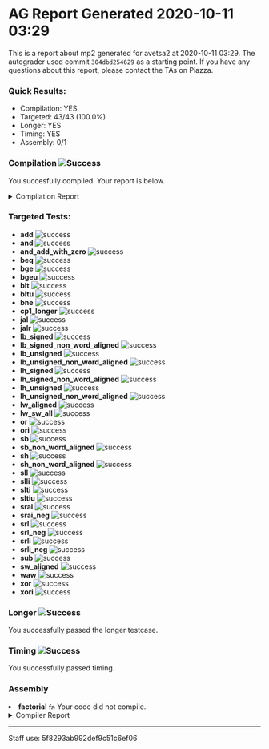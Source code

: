 # AG Report Generated 2020-10-11 03:29
This is a report about mp2 generated for avetsa2 at 2020-10-11 03:29. The autograder used commit ``304dbd254629`` as a starting point. If you have any questions about this report, please contact the TAs on Piazza.
### Quick Results:
 - Compilation: YES
 - Targeted: 43/43 (100.0%)
 - Longer: YES
 - Timing: YES
 - Assembly: 0/1
### Compilation ![Success][success]
You succesfully compiled. Your report is below.
<details>
<summary>Compilation Report</summary>

```
Info: *******************************************************************
Info: Running Quartus Prime Analysis & Synthesis
    Info: Version 18.1.0 Build 625 09/12/2018 SJ Standard Edition
    Info: Copyright (C) 2018  Intel Corporation. All rights reserved.
    Info: Your use of Intel Corporation's design tools, logic functions 
    Info: and other software and tools, and its AMPP partner logic 
    Info: functions, and any output files from any of the foregoing 
    Info: (including device programming or simulation files), and any 
    Info: associated documentation or information are expressly subject 
    Info: to the terms and conditions of the Intel Program License 
    Info: Subscription Agreement, the Intel Quartus Prime License Agreement,
    Info: the Intel FPGA IP License Agreement, or other applicable license
    Info: agreement, including, without limitation, that your use is for
    Info: the sole purpose of programming logic devices manufactured by
    Info: Intel and sold by Intel or its authorized distributors.  Please
    Info: refer to the applicable agreement for further details.
    Info: Processing started: Sun Oct 11 08:27:22 2020
Info: Command: quartus_map mp2 -c mp2
Info (20029): Only one processor detected - disabling parallel compilation
Info (12021): Found 1 design units, including 1 entities, in source file hdl/control.sv
    Info (12023): Found entity 1: control File: /job/student/hdl/control.sv Line: 3
Info (12021): Found 2 design units, including 2 entities, in source file hdl/datapath.sv
    Info (12023): Found entity 1: datapath File: /job/student/hdl/datapath.sv Line: 5
    Info (12023): Found entity 2: cmp_module File: /job/student/hdl/datapath.sv Line: 251
Info (12021): Found 1 design units, including 1 entities, in source file hdl/mp2.sv
    Info (12023): Found entity 1: mp2 File: /job/student/hdl/mp2.sv Line: 3
Info (12021): Found 1 design units, including 1 entities, in source file hdl/alu.sv
    Info (12023): Found entity 1: alu File: /job/student/hdl/alu.sv Line: 3
Info (12021): Found 1 design units, including 1 entities, in source file hdl/ir.sv
    Info (12023): Found entity 1: ir File: /job/student/hdl/ir.sv Line: 3
Info (12021): Found 1 design units, including 1 entities, in source file hdl/pc_reg.sv
    Info (12023): Found entity 1: pc_register File: /job/student/hdl/pc_reg.sv Line: 1
Info (12021): Found 1 design units, including 1 entities, in source file hdl/regfile.sv
    Info (12023): Found entity 1: regfile File: /job/student/hdl/regfile.sv Line: 2
Info (12021): Found 1 design units, including 1 entities, in source file hdl/register.sv
    Info (12023): Found entity 1: register File: /job/student/hdl/register.sv Line: 1
Info (12021): Found 5 design units, including 0 entities, in source file hdl/rv32i_mux_types.sv
    Info (12022): Found design unit 1: pcmux (SystemVerilog) File: /job/student/hdl/rv32i_mux_types.sv Line: 3
    Info (12022): Found design unit 2: marmux (SystemVerilog) File: /job/student/hdl/rv32i_mux_types.sv Line: 11
    Info (12022): Found design unit 3: cmpmux (SystemVerilog) File: /job/student/hdl/rv32i_mux_types.sv Line: 18
    Info (12022): Found design unit 4: alumux (SystemVerilog) File: /job/student/hdl/rv32i_mux_types.sv Line: 25
    Info (12022): Found design unit 5: regfilemux (SystemVerilog) File: /job/student/hdl/rv32i_mux_types.sv Line: 41
Info (12021): Found 1 design units, including 0 entities, in source file hdl/rv32i_types.sv
    Info (12022): Found design unit 1: rv32i_types (SystemVerilog) File: /job/student/hdl/rv32i_types.sv Line: 3
Info (12127): Elaborating entity "mp2" for the top level hierarchy
Info (12128): Elaborating entity "control" for hierarchy "control:control" File: /job/student/hdl/mp2.sv Line: 49
Warning (10036): Verilog HDL or VHDL warning at control.sv(41): object "trap" assigned a value but never read File: /job/student/hdl/control.sv Line: 41
Warning (10036): Verilog HDL or VHDL warning at control.sv(42): object "rs1_addr" assigned a value but never read File: /job/student/hdl/control.sv Line: 42
Warning (10036): Verilog HDL or VHDL warning at control.sv(42): object "rs2_addr" assigned a value but never read File: /job/student/hdl/control.sv Line: 42
Warning (10036): Verilog HDL or VHDL warning at control.sv(43): object "rmask" assigned a value but never read File: /job/student/hdl/control.sv Line: 43
Warning (10036): Verilog HDL or VHDL warning at control.sv(43): object "wmask" assigned a value but never read File: /job/student/hdl/control.sv Line: 43
Warning (10270): Verilog HDL Case Statement warning at control.sv(219): incomplete case statement has no default case item File: /job/student/hdl/control.sv Line: 219
Warning (10270): Verilog HDL Case Statement warning at control.sv(322): incomplete case statement has no default case item File: /job/student/hdl/control.sv Line: 322
Info (12128): Elaborating entity "datapath" for hierarchy "datapath:datapath" File: /job/student/hdl/mp2.sv Line: 52
Info (12128): Elaborating entity "ir" for hierarchy "datapath:datapath|ir:IR" File: /job/student/hdl/datapath.sv Line: 71
Info (12128): Elaborating entity "register" for hierarchy "datapath:datapath|register:MDR" File: /job/student/hdl/datapath.sv Line: 80
Info (12128): Elaborating entity "pc_register" for hierarchy "datapath:datapath|pc_register:pc_reg" File: /job/student/hdl/datapath.sv Line: 100
Info (12128): Elaborating entity "regfile" for hierarchy "datapath:datapath|regfile:regfile" File: /job/student/hdl/datapath.sv Line: 116
Info (12128): Elaborating entity "alu" for hierarchy "datapath:datapath|alu:ALU" File: /job/student/hdl/datapath.sv Line: 153
Info (12128): Elaborating entity "cmp_module" for hierarchy "datapath:datapath|cmp_module:CMP" File: /job/student/hdl/datapath.sv Line: 160
Warning (13024): Output pins are stuck at VCC or GND
    Warning (13410): Pin "mem_address[0]" is stuck at GND File: /job/student/hdl/mp2.sv Line: 12
    Warning (13410): Pin "mem_address[1]" is stuck at GND File: /job/student/hdl/mp2.sv Line: 12
Info (286030): Timing-Driven Synthesis is running
Info (17049): 32 registers lost all their fanouts during netlist optimizations.
Info (144001): Generated suppressed messages file /job/student/output_files/mp2.map.smsg
Info (16010): Generating hard_block partition "hard_block:auto_generated_inst"
    Info (16011): Adding 0 node(s), including 0 DDIO, 0 PLL, 0 transceiver and 0 LCELL
Info (21057): Implemented 2819 device resources after synthesis - the final resource count might be different
    Info (21058): Implemented 35 input pins
    Info (21059): Implemented 70 output pins
    Info (21061): Implemented 2714 logic cells
Info: Quartus Prime Analysis & Synthesis was successful. 0 errors, 10 warnings
    Info: Peak virtual memory: 1178 megabytes
    Info: Processing ended: Sun Oct 11 08:27:50 2020
    Info: Elapsed time: 00:00:28
    Info: Total CPU time (on all processors): 00:00:26
Info: *******************************************************************
Info: Running Quartus Prime Shell
    Info: Version 18.1.0 Build 625 09/12/2018 SJ Standard Edition
    Info: Copyright (C) 2018  Intel Corporation. All rights reserved.
    Info: Your use of Intel Corporation's design tools, logic functions 
    Info: and other software and tools, and its AMPP partner logic 
    Info: functions, and any output files from any of the foregoing 
    Info: (including device programming or simulation files), and any 
    Info: associated documentation or information are expressly subject 
    Info: to the terms and conditions of the Intel Program License 
    Info: Subscription Agreement, the Intel Quartus Prime License Agreement,
    Info: the Intel FPGA IP License Agreement, or other applicable license
    Info: agreement, including, without limitation, that your use is for
    Info: the sole purpose of programming logic devices manufactured by
    Info: Intel and sold by Intel or its authorized distributors.  Please
    Info: refer to the applicable agreement for further details.
    Info: Processing started: Sun Oct 11 08:27:51 2020
Info: Command: quartus_sh -t /opt/altera/quartus/common/tcl/internal/nativelink/qnativesim.tcl --gen_script --rtl_sim mp2 mp2
Info: Quartus(args): --gen_script --rtl_sim mp2 mp2
Info: Info: Start Nativelink Simulation process
Info: Info: NativeLink has detected Verilog design -- Verilog simulation models will be used
Info: Info: Starting NativeLink simulation with ModelSim-Altera software
Info: Info: Generated ModelSim-Altera script file /job/student/simulation/modelsim/mp2_run_msim_rtl_verilog.do File: /job/student/simulation/modelsim/mp2_run_msim_rtl_verilog.do Line: 0
Info: Info: NativeLink simulation flow was successful
Info: Info: For messages from NativeLink scripts, check the file /job/student/mp2_nativelink_simulation.rpt File: /job/student/mp2_nativelink_simulation.rpt Line: 0
Info (23030): Evaluation of Tcl script /opt/altera/quartus/common/tcl/internal/nativelink/qnativesim.tcl was successful
Info: Quartus Prime Shell was successful. 0 errors, 0 warnings
    Info: Peak virtual memory: 789 megabytes
    Info: Processing ended: Sun Oct 11 08:27:51 2020
    Info: Elapsed time: 00:00:00
    Info: Total CPU time (on all processors): 00:00:00
Reading pref.tcl

# 10.5b

ModelSim> transcript on
ModelSim> > > if {[file exists rtl_work]} {
	vdel -lib rtl_work -all
}
ModelSim> vlib rtl_work
ModelSim> vmap work rtl_work
# Model Technology ModelSim - Intel FPGA Edition vmap 10.5b Lib Mapping Utility 2016.10 Oct  5 2016
# vmap work rtl_work 
# Modifying /opt/altera/modelsim_ase/linuxaloem/../modelsim.ini
ModelSim> 
> 
vlog -sv -work work +incdir+/job/student/hdl {/job/student/hdl/pc_reg.sv}
# Model Technology ModelSim - Intel FPGA Edition vlog 10.5b Compiler 2016.10 Oct  5 2016
# Start time: 08:27:52 on Oct 11,2020
# vlog -sv -work work "+incdir+/job/student/hdl" /job/student/hdl/pc_reg.sv 
# -- Compiling module pc_register
# 
# Top level modules:
# 	pc_register
# End time: 08:27:52 on Oct 11,2020, Elapsed time: 0:00:00
# Errors: 0, Warnings: 0
ModelSim> vlog -sv -work work +incdir+/job/student/hdl {/job/student/hdl/regfile.sv}
# Model Technology ModelSim - Intel FPGA Edition vlog 10.5b Compiler 2016.10 Oct  5 2016
# Start time: 08:27:52 on Oct 11,2020
# vlog -sv -work work "+incdir+/job/student/hdl" /job/student/hdl/regfile.sv 
# -- Compiling module regfile
# 
# Top level modules:
# 	regfile
# End time: 08:27:52 on Oct 11,2020, Elapsed time: 0:00:00
# Errors: 0, Warnings: 0
ModelSim> vlog -sv -work work +incdir+/job/student/hdl {/job/student/hdl/register.sv}
# Model Technology ModelSim - Intel FPGA Edition vlog 10.5b Compiler 2016.10 Oct  5 2016
# Start time: 08:27:52 on Oct 11,2020
# vlog -sv -work work "+incdir+/job/student/hdl" /job/student/hdl/register.sv 
# -- Compiling module register
# 
# Top level modules:
# 	register
# End time: 08:27:52 on Oct 11,2020, Elapsed time: 0:00:00
# Errors: 0, Warnings: 0
ModelSim> vlog -sv -work work +incdir+/job/student/hdl {/job/student/hdl/rv32i_mux_types.sv}
# Model Technology ModelSim - Intel FPGA Edition vlog 10.5b Compiler 2016.10 Oct  5 2016
# Start time: 08:27:52 on Oct 11,2020
# vlog -sv -work work "+incdir+/job/student/hdl" /job/student/hdl/rv32i_mux_types.sv 
# -- Compiling package pcmux
# -- Compiling package marmux
# -- Compiling package cmpmux
# -- Compiling package alumux
# -- Compiling package regfilemux
# 
# Top level modules:
# 	--none--
# End time: 08:27:52 on Oct 11,2020, Elapsed time: 0:00:00
# Errors: 0, Warnings: 0
ModelSim> vlog -sv -work work +incdir+/job/student/hdl {/job/student/hdl/rv32i_types.sv}
# Model Technology ModelSim - Intel FPGA Edition vlog 10.5b Compiler 2016.10 Oct  5 2016
# Start time: 08:27:52 on Oct 11,2020
# vlog -sv -work work "+incdir+/job/student/hdl" /job/student/hdl/rv32i_types.sv 
# -- Compiling package rv32i_types
# -- Importing package pcmux
# -- Importing package marmux
# -- Importing package cmpmux
# -- Importing package alumux
# -- Importing package regfilemux
# 
# Top level modules:
# 	--none--
# End time: 08:27:53 on Oct 11,2020, Elapsed time: 0:00:01
# Errors: 0, Warnings: 0
ModelSim> vlog -sv -work work +incdir+/job/student/hdl {/job/student/hdl/control.sv}
# Model Technology ModelSim - Intel FPGA Edition vlog 10.5b Compiler 2016.10 Oct  5 2016
# Start time: 08:27:53 on Oct 11,2020
# vlog -sv -work work "+incdir+/job/student/hdl" /job/student/hdl/control.sv 
# -- Compiling package control_sv_unit
# -- Importing package rv32i_types
# -- Importing package pcmux
# -- Importing package marmux
# -- Importing package cmpmux
# -- Importing package alumux
# -- Importing package regfilemux
# -- Compiling module control
# 
# Top level modules:
# 	control
# End time: 08:27:53 on Oct 11,2020, Elapsed time: 0:00:00
# Errors: 0, Warnings: 0
ModelSim> vlog -sv -work work +incdir+/job/student/hdl {/job/student/hdl/datapath.sv}
# Model Technology ModelSim - Intel FPGA Edition vlog 10.5b Compiler 2016.10 Oct  5 2016
# Start time: 08:27:53 on Oct 11,2020
# vlog -sv -work work "+incdir+/job/student/hdl" /job/student/hdl/datapath.sv 
# -- Compiling package datapath_sv_unit
# -- Importing package rv32i_types
# -- Importing package pcmux
# -- Importing package marmux
# -- Importing package cmpmux
# -- Importing package alumux
# -- Importing package regfilemux
# -- Compiling module datapath
# -- Compiling module cmp_module
# 
# Top level modules:
# 	datapath
# End time: 08:27:53 on Oct 11,2020, Elapsed time: 0:00:00
# Errors: 0, Warnings: 0
ModelSim> vlog -sv -work work +incdir+/job/student/hdl {/job/student/hdl/alu.sv}
# Model Technology ModelSim - Intel FPGA Edition vlog 10.5b Compiler 2016.10 Oct  5 2016
# Start time: 08:27:53 on Oct 11,2020
# vlog -sv -work work "+incdir+/job/student/hdl" /job/student/hdl/alu.sv 
# -- Compiling package alu_sv_unit
# -- Importing package rv32i_types
# -- Importing package pcmux
# -- Importing package marmux
# -- Importing package cmpmux
# -- Importing package alumux
# -- Importing package regfilemux
# -- Compiling module alu
# 
# Top level modules:
# 	alu
# End time: 08:27:53 on Oct 11,2020, Elapsed time: 0:00:00
# Errors: 0, Warnings: 0
ModelSim> vlog -sv -work work +incdir+/job/student/hdl {/job/student/hdl/ir.sv}
# Model Technology ModelSim - Intel FPGA Edition vlog 10.5b Compiler 2016.10 Oct  5 2016
# Start time: 08:27:53 on Oct 11,2020
# vlog -sv -work work "+incdir+/job/student/hdl" /job/student/hdl/ir.sv 
# -- Compiling package ir_sv_unit
# -- Importing package rv32i_types
# -- Importing package pcmux
# -- Importing package marmux
# -- Importing package cmpmux
# -- Importing package alumux
# -- Importing package regfilemux
# -- Compiling module ir
# 
# Top level modules:
# 	ir
# End time: 08:27:53 on Oct 11,2020, Elapsed time: 0:00:00
# Errors: 0, Warnings: 0
ModelSim> vlog -sv -work work +incdir+/job/student/hdl {/job/student/hdl/mp2.sv}
# Model Technology ModelSim - Intel FPGA Edition vlog 10.5b Compiler 2016.10 Oct  5 2016
# Start time: 08:27:53 on Oct 11,2020
# vlog -sv -work work "+incdir+/job/student/hdl" /job/student/hdl/mp2.sv 
# -- Compiling package mp2_sv_unit
# -- Importing package rv32i_types
# -- Importing package pcmux
# -- Importing package marmux
# -- Importing package cmpmux
# -- Importing package alumux
# -- Importing package regfilemux
# -- Compiling module mp2
# 
# Top level modules:
# 	mp2
# End time: 08:27:53 on Oct 11,2020, Elapsed time: 0:00:00
# Errors: 0, Warnings: 0
ModelSim> 
> 
vlog -sv -work work +incdir+/job/student/hvl {/job/student/hvl/top.sv}
# Model Technology ModelSim - Intel FPGA Edition vlog 10.5b Compiler 2016.10 Oct  5 2016
# Start time: 08:27:53 on Oct 11,2020
# vlog -sv -work work "+incdir+/job/student/hvl" /job/student/hvl/top.sv 
# -- Compiling package top_sv_unit
# -- Importing package rv32i_types
# -- Importing package pcmux
# -- Importing package marmux
# -- Importing package cmpmux
# -- Importing package alumux
# -- Importing package regfilemux
# -- Compiling module mp2_tb
# 
# Top level modules:
# 	mp2_tb
# End time: 08:27:53 on Oct 11,2020, Elapsed time: 0:00:00
# Errors: 0, Warnings: 0
ModelSim> vlog -sv -work work +incdir+/job/student/hvl {/job/student/hvl/tb_itf.sv}
# Model Technology ModelSim - Intel FPGA Edition vlog 10.5b Compiler 2016.10 Oct  5 2016
# Start time: 08:27:53 on Oct 11,2020
# vlog -sv -work work "+incdir+/job/student/hvl" /job/student/hvl/tb_itf.sv 
# -- Compiling interface tb_itf
# 
# Top level modules:
# 	--none--
# End time: 08:27:53 on Oct 11,2020, Elapsed time: 0:00:00
# Errors: 0, Warnings: 0
ModelSim> vlog -sv -work work +incdir+/job/student/hvl {/job/student/hvl/source_tb.sv}
# Model Technology ModelSim - Intel FPGA Edition vlog 10.5b Compiler 2016.10 Oct  5 2016
# Start time: 08:27:53 on Oct 11,2020
# vlog -sv -work work "+incdir+/job/student/hvl" /job/student/hvl/source_tb.sv 
# -- Compiling module source_tb
# 
# Top level modules:
# 	source_tb
# End time: 08:27:53 on Oct 11,2020, Elapsed time: 0:00:00
# Errors: 0, Warnings: 0
ModelSim> vlog -sv -work work +incdir+/job/student/hvl {/job/student/hvl/memory.sv}
# Model Technology ModelSim - Intel FPGA Edition vlog 10.5b Compiler 2016.10 Oct  5 2016
# Start time: 08:27:53 on Oct 11,2020
# vlog -sv -work work "+incdir+/job/student/hvl" /job/student/hvl/memory.sv 
# -- Compiling module memory
# 
# Top level modules:
# 	memory
# End time: 08:27:53 on Oct 11,2020, Elapsed time: 0:00:00
# Errors: 0, Warnings: 0
ModelSim> vlog -vlog01compat -work work +incdir+/job/student/hvl {/job/student/hvl/rvfimon.v}
# Model Technology ModelSim - Intel FPGA Edition vlog 10.5b Compiler 2016.10 Oct  5 2016
# Start time: 08:27:53 on Oct 11,2020
# vlog -vlog01compat -work work "+incdir+/job/student/hvl" /job/student/hvl/rvfimon.v 
# -- Compiling module riscv_formal_monitor_rv32i
# -- Compiling module riscv_formal_monitor_rv32i_rob
# -- Compiling module riscv_formal_monitor_rv32i_isa_spec
# -- Compiling module riscv_formal_monitor_rv32i_insn_add
# -- Compiling module riscv_formal_monitor_rv32i_insn_addi
# -- Compiling module riscv_formal_monitor_rv32i_insn_and
# -- Compiling module riscv_formal_monitor_rv32i_insn_andi
# -- Compiling module riscv_formal_monitor_rv32i_insn_auipc
# -- Compiling module riscv_formal_monitor_rv32i_insn_beq
# -- Compiling module riscv_formal_monitor_rv32i_insn_bge
# -- Compiling module riscv_formal_monitor_rv32i_insn_bgeu
# -- Compiling module riscv_formal_monitor_rv32i_insn_blt
# -- Compiling module riscv_formal_monitor_rv32i_insn_bltu
# -- Compiling module riscv_formal_monitor_rv32i_insn_bne
# -- Compiling module riscv_formal_monitor_rv32i_insn_jal
# -- Compiling module riscv_formal_monitor_rv32i_insn_jalr
# -- Compiling module riscv_formal_monitor_rv32i_insn_lb
# -- Compiling module riscv_formal_monitor_rv32i_insn_lbu
# -- Compiling module riscv_formal_monitor_rv32i_insn_lh
# -- Compiling module riscv_formal_monitor_rv32i_insn_lhu
# -- Compiling module riscv_formal_monitor_rv32i_insn_lui
# -- Compiling module riscv_formal_monitor_rv32i_insn_lw
# -- Compiling module riscv_formal_monitor_rv32i_insn_or
# -- Compiling module riscv_formal_monitor_rv32i_insn_ori
# -- Compiling module riscv_formal_monitor_rv32i_insn_sb
# -- Compiling module riscv_formal_monitor_rv32i_insn_sh
# -- Compiling module riscv_formal_monitor_rv32i_insn_sll
# -- Compiling module riscv_formal_monitor_rv32i_insn_slli
# -- Compiling module riscv_formal_monitor_rv32i_insn_slt
# -- Compiling module riscv_formal_monitor_rv32i_insn_slti
# -- Compiling module riscv_formal_monitor_rv32i_insn_sltiu
# -- Compiling module riscv_formal_monitor_rv32i_insn_sltu
# -- Compiling module riscv_formal_monitor_rv32i_insn_sra
# -- Compiling module riscv_formal_monitor_rv32i_insn_srai
# -- Compiling module riscv_formal_monitor_rv32i_insn_srl
# -- Compiling module riscv_formal_monitor_rv32i_insn_srli
# -- Compiling module riscv_formal_monitor_rv32i_insn_sub
# -- Compiling module riscv_formal_monitor_rv32i_insn_sw
# -- Compiling module riscv_formal_monitor_rv32i_insn_xor
# -- Compiling module riscv_formal_monitor_rv32i_insn_xori
# 
# Top level modules:
# 	riscv_formal_monitor_rv32i
# End time: 08:27:53 on Oct 11,2020, Elapsed time: 0:00:00
# Errors: 0, Warnings: 0
ModelSim> 
> 
vsim -t 1ps -L altera_ver -L lpm_ver -L sgate_ver -L altera_mf_ver -L altera_lnsim_ver -L arriaii_hssi_ver -L arriaii_pcie_hip_ver -L arriaii_ver -L rtl_work -L work -voptargs="+acc"  mp2_tb
# vsim -t 1ps -L altera_ver -L lpm_ver -L sgate_ver -L altera_mf_ver -L altera_lnsim_ver -L arriaii_hssi_ver -L arriaii_pcie_hip_ver -L arriaii_ver -L rtl_work -L work -voptargs=""+acc"" mp2_tb 
# Start time: 08:27:53 on Oct 11,2020
# Loading sv_std.std
# Loading work.regfilemux
# Loading work.alumux
# Loading work.cmpmux
# Loading work.marmux
# Loading work.pcmux
# Loading work.rv32i_types
# Loading work.top_sv_unit
# Loading work.mp2_tb
# Loading work.tb_itf
# Loading work.source_tb
# Loading work.memory
# Loading work.mp2_sv_unit
# Loading work.mp2
# Loading work.control_sv_unit
# Loading work.control
# Loading work.datapath_sv_unit
# Loading work.datapath
# Loading work.ir_sv_unit
# Loading work.ir
# Loading work.register
# Loading work.pc_register
# Loading work.regfile
# Loading work.alu_sv_unit
# Loading work.alu
# Loading work.cmp_module
# Loading work.riscv_formal_monitor_rv32i
# Loading work.riscv_formal_monitor_rv32i_isa_spec
# Loading work.riscv_formal_monitor_rv32i_insn_add
# Loading work.riscv_formal_monitor_rv32i_insn_addi
# Loading work.riscv_formal_monitor_rv32i_insn_and
# Loading work.riscv_formal_monitor_rv32i_insn_andi
# Loading work.riscv_formal_monitor_rv32i_insn_auipc
# Loading work.riscv_formal_monitor_rv32i_insn_beq
# Loading work.riscv_formal_monitor_rv32i_insn_bge
# Loading work.riscv_formal_monitor_rv32i_insn_bgeu
# Loading work.riscv_formal_monitor_rv32i_insn_blt
# Loading work.riscv_formal_monitor_rv32i_insn_bltu
# Loading work.riscv_formal_monitor_rv32i_insn_bne
# Loading work.riscv_formal_monitor_rv32i_insn_jal
# Loading work.riscv_formal_monitor_rv32i_insn_jalr
# Loading work.riscv_formal_monitor_rv32i_insn_lb
# Loading work.riscv_formal_monitor_rv32i_insn_lbu
# Loading work.riscv_formal_monitor_rv32i_insn_lh
# Loading work.riscv_formal_monitor_rv32i_insn_lhu
# Loading work.riscv_formal_monitor_rv32i_insn_lui
# Loading work.riscv_formal_monitor_rv32i_insn_lw
# Loading work.riscv_formal_monitor_rv32i_insn_or
# Loading work.riscv_formal_monitor_rv32i_insn_ori
# Loading work.riscv_formal_monitor_rv32i_insn_sb
# Loading work.riscv_formal_monitor_rv32i_insn_sh
# Loading work.riscv_formal_monitor_rv32i_insn_sll
# Loading work.riscv_formal_monitor_rv32i_insn_slli
# Loading work.riscv_formal_monitor_rv32i_insn_slt
# Loading work.riscv_formal_monitor_rv32i_insn_slti
# Loading work.riscv_formal_monitor_rv32i_insn_sltiu
# Loading work.riscv_formal_monitor_rv32i_insn_sltu
# Loading work.riscv_formal_monitor_rv32i_insn_sra
# Loading work.riscv_formal_monitor_rv32i_insn_srai
# Loading work.riscv_formal_monitor_rv32i_insn_srl
# Loading work.riscv_formal_monitor_rv32i_insn_srli
# Loading work.riscv_formal_monitor_rv32i_insn_sub
# Loading work.riscv_formal_monitor_rv32i_insn_sw
# Loading work.riscv_formal_monitor_rv32i_insn_xor
# Loading work.riscv_formal_monitor_rv32i_insn_xori
# Loading work.riscv_formal_monitor_rv32i_rob
VSIM 21> 
> 
add wave *
VSIM 22> view structure
VSIM 23> # 
# <EOF>
# 0: RVMODEL NULL (Expected)
# End time: 08:27:53 on Oct 11,2020, Elapsed time: 0:00:00
# Errors: 0, Warnings: 0

```

</details>


### Targeted Tests: 
<ul>
<li> <b>add</b> <img src="https://upload.wikimedia.org/wikipedia/commons/thumb/0/03/Green_check.svg/13px-Green_check.svg.png" alt="success" ></img></li>
<li> <b>and</b> <img src="https://upload.wikimedia.org/wikipedia/commons/thumb/0/03/Green_check.svg/13px-Green_check.svg.png" alt="success" ></img></li>
<li> <b>and_add_with_zero</b> <img src="https://upload.wikimedia.org/wikipedia/commons/thumb/0/03/Green_check.svg/13px-Green_check.svg.png" alt="success" ></img></li>
<li> <b>beq</b> <img src="https://upload.wikimedia.org/wikipedia/commons/thumb/0/03/Green_check.svg/13px-Green_check.svg.png" alt="success" ></img></li>
<li> <b>bge</b> <img src="https://upload.wikimedia.org/wikipedia/commons/thumb/0/03/Green_check.svg/13px-Green_check.svg.png" alt="success" ></img></li>
<li> <b>bgeu</b> <img src="https://upload.wikimedia.org/wikipedia/commons/thumb/0/03/Green_check.svg/13px-Green_check.svg.png" alt="success" ></img></li>
<li> <b>blt</b> <img src="https://upload.wikimedia.org/wikipedia/commons/thumb/0/03/Green_check.svg/13px-Green_check.svg.png" alt="success" ></img></li>
<li> <b>bltu</b> <img src="https://upload.wikimedia.org/wikipedia/commons/thumb/0/03/Green_check.svg/13px-Green_check.svg.png" alt="success" ></img></li>
<li> <b>bne</b> <img src="https://upload.wikimedia.org/wikipedia/commons/thumb/0/03/Green_check.svg/13px-Green_check.svg.png" alt="success" ></img></li>
<li> <b>cp1_longer</b> <img src="https://upload.wikimedia.org/wikipedia/commons/thumb/0/03/Green_check.svg/13px-Green_check.svg.png" alt="success" ></img></li>
<li> <b>jal</b> <img src="https://upload.wikimedia.org/wikipedia/commons/thumb/0/03/Green_check.svg/13px-Green_check.svg.png" alt="success" ></img></li>
<li> <b>jalr</b> <img src="https://upload.wikimedia.org/wikipedia/commons/thumb/0/03/Green_check.svg/13px-Green_check.svg.png" alt="success" ></img></li>
<li> <b>lb_signed</b> <img src="https://upload.wikimedia.org/wikipedia/commons/thumb/0/03/Green_check.svg/13px-Green_check.svg.png" alt="success" ></img></li>
<li> <b>lb_signed_non_word_aligned</b> <img src="https://upload.wikimedia.org/wikipedia/commons/thumb/0/03/Green_check.svg/13px-Green_check.svg.png" alt="success" ></img></li>
<li> <b>lb_unsigned</b> <img src="https://upload.wikimedia.org/wikipedia/commons/thumb/0/03/Green_check.svg/13px-Green_check.svg.png" alt="success" ></img></li>
<li> <b>lb_unsigned_non_word_aligned</b> <img src="https://upload.wikimedia.org/wikipedia/commons/thumb/0/03/Green_check.svg/13px-Green_check.svg.png" alt="success" ></img></li>
<li> <b>lh_signed</b> <img src="https://upload.wikimedia.org/wikipedia/commons/thumb/0/03/Green_check.svg/13px-Green_check.svg.png" alt="success" ></img></li>
<li> <b>lh_signed_non_word_aligned</b> <img src="https://upload.wikimedia.org/wikipedia/commons/thumb/0/03/Green_check.svg/13px-Green_check.svg.png" alt="success" ></img></li>
<li> <b>lh_unsigned</b> <img src="https://upload.wikimedia.org/wikipedia/commons/thumb/0/03/Green_check.svg/13px-Green_check.svg.png" alt="success" ></img></li>
<li> <b>lh_unsigned_non_word_aligned</b> <img src="https://upload.wikimedia.org/wikipedia/commons/thumb/0/03/Green_check.svg/13px-Green_check.svg.png" alt="success" ></img></li>
<li> <b>lw_aligned</b> <img src="https://upload.wikimedia.org/wikipedia/commons/thumb/0/03/Green_check.svg/13px-Green_check.svg.png" alt="success" ></img></li>
<li> <b>lw_sw_all</b> <img src="https://upload.wikimedia.org/wikipedia/commons/thumb/0/03/Green_check.svg/13px-Green_check.svg.png" alt="success" ></img></li>
<li> <b>or</b> <img src="https://upload.wikimedia.org/wikipedia/commons/thumb/0/03/Green_check.svg/13px-Green_check.svg.png" alt="success" ></img></li>
<li> <b>ori</b> <img src="https://upload.wikimedia.org/wikipedia/commons/thumb/0/03/Green_check.svg/13px-Green_check.svg.png" alt="success" ></img></li>
<li> <b>sb</b> <img src="https://upload.wikimedia.org/wikipedia/commons/thumb/0/03/Green_check.svg/13px-Green_check.svg.png" alt="success" ></img></li>
<li> <b>sb_non_word_aligned</b> <img src="https://upload.wikimedia.org/wikipedia/commons/thumb/0/03/Green_check.svg/13px-Green_check.svg.png" alt="success" ></img></li>
<li> <b>sh</b> <img src="https://upload.wikimedia.org/wikipedia/commons/thumb/0/03/Green_check.svg/13px-Green_check.svg.png" alt="success" ></img></li>
<li> <b>sh_non_word_aligned</b> <img src="https://upload.wikimedia.org/wikipedia/commons/thumb/0/03/Green_check.svg/13px-Green_check.svg.png" alt="success" ></img></li>
<li> <b>sll</b> <img src="https://upload.wikimedia.org/wikipedia/commons/thumb/0/03/Green_check.svg/13px-Green_check.svg.png" alt="success" ></img></li>
<li> <b>slli</b> <img src="https://upload.wikimedia.org/wikipedia/commons/thumb/0/03/Green_check.svg/13px-Green_check.svg.png" alt="success" ></img></li>
<li> <b>slti</b> <img src="https://upload.wikimedia.org/wikipedia/commons/thumb/0/03/Green_check.svg/13px-Green_check.svg.png" alt="success" ></img></li>
<li> <b>sltiu</b> <img src="https://upload.wikimedia.org/wikipedia/commons/thumb/0/03/Green_check.svg/13px-Green_check.svg.png" alt="success" ></img></li>
<li> <b>srai</b> <img src="https://upload.wikimedia.org/wikipedia/commons/thumb/0/03/Green_check.svg/13px-Green_check.svg.png" alt="success" ></img></li>
<li> <b>srai_neg</b> <img src="https://upload.wikimedia.org/wikipedia/commons/thumb/0/03/Green_check.svg/13px-Green_check.svg.png" alt="success" ></img></li>
<li> <b>srl</b> <img src="https://upload.wikimedia.org/wikipedia/commons/thumb/0/03/Green_check.svg/13px-Green_check.svg.png" alt="success" ></img></li>
<li> <b>srl_neg</b> <img src="https://upload.wikimedia.org/wikipedia/commons/thumb/0/03/Green_check.svg/13px-Green_check.svg.png" alt="success" ></img></li>
<li> <b>srli</b> <img src="https://upload.wikimedia.org/wikipedia/commons/thumb/0/03/Green_check.svg/13px-Green_check.svg.png" alt="success" ></img></li>
<li> <b>srli_neg</b> <img src="https://upload.wikimedia.org/wikipedia/commons/thumb/0/03/Green_check.svg/13px-Green_check.svg.png" alt="success" ></img></li>
<li> <b>sub</b> <img src="https://upload.wikimedia.org/wikipedia/commons/thumb/0/03/Green_check.svg/13px-Green_check.svg.png" alt="success" ></img></li>
<li> <b>sw_aligned</b> <img src="https://upload.wikimedia.org/wikipedia/commons/thumb/0/03/Green_check.svg/13px-Green_check.svg.png" alt="success" ></img></li>
<li> <b>waw</b> <img src="https://upload.wikimedia.org/wikipedia/commons/thumb/0/03/Green_check.svg/13px-Green_check.svg.png" alt="success" ></img></li>
<li> <b>xor</b> <img src="https://upload.wikimedia.org/wikipedia/commons/thumb/0/03/Green_check.svg/13px-Green_check.svg.png" alt="success" ></img></li>
<li> <b>xori</b> <img src="https://upload.wikimedia.org/wikipedia/commons/thumb/0/03/Green_check.svg/13px-Green_check.svg.png" alt="success" ></img></li>
</ul>

### Longer ![Success][success]
You successfully passed the longer testcase.

### Timing ![Success][success]
You successfully passed timing.

### Assembly
<li> <b>factorial</b> <img alt="failure" width="13" height="13" src="https://upload.wikimedia.org/wikipedia/en/thumb/b/ba/Red_x.svg/13px-Red_x.svg.png" ></img>
Your code did not compile.
<details>
<summary>Compiler Report</summary>

```
/opt/riscv/lib/gcc/riscv32-unknown-elf/10.1.0/../../../../riscv32-unknown-elf/bin/ld: /tmp/ccdhQmBl.o: in function `.L0 ':
(.text+0xc): multiple definition of `_start'; /opt/riscv/lib/gcc/riscv32-unknown-elf/10.1.0/../../../../riscv32-unknown-elf/lib/crt0.o:(.text+0x0): first defined here
/opt/riscv/lib/gcc/riscv32-unknown-elf/10.1.0/../../../../riscv32-unknown-elf/bin/ld: /tmp/ccSQJ09i.o: in function `.L5':
main.c:(.text+0x38): undefined reference to `factorial'
collect2: error: ld returned 1 exit status

```

</details>



---
Staff use: 5f8293ab992def9c51c6ef06

[success]: https://upload.wikimedia.org/wikipedia/commons/thumb/0/03/Green_check.svg/13px-Green_check.svg.png 
[failure]: https://upload.wikimedia.org/wikipedia/en/thumb/b/ba/Red_x.svg/13px-Red_x.svg.png 
